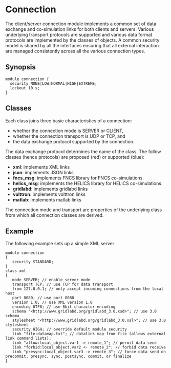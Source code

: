 # Connection

The client/server connection module implements a common set of data exchange and co-simulation links for both clients and servers. Various underlying transport protocols are supported and various data format protocols are implemented by the classes of objects. A common security model is shared by all the interfaces ensuring that all external interaction are managed consistently across all the various connection types. 

## Synopsis
    
    
    module connection {
      security NONE|LOW|NORMAL|HIGH|EXTREME;
      lockout 10 s;
    }
    
## Classes

Each class joins three basic characteristics of a connection: 

  * whether the connection mode is SERVER or CLIENT,
  * whether the connection transport is UDP or TCP, and
  * the data exchange protocol supported by the connection.

The data exchange protocol determines the name of the class. The follow classes (hence protocols) are proposed (red) or supported (blue): 

- **xml**:
    implements XML links
- **json**:
    implements JSON links
- **fncs_msg**:
    implements FNCS library for FNCS co-simulations.
- **helics_msg**:
    implements the HELICS library for HELICS co-simulations.
- **gridlabd**:
    implements gridlabd links
- **volttron**:
    implements volttron links
- **matlab**:
    implements matlab links

The connection mode and transport are properties of the underlying class from which all connection classes are derived. 

## Example

The following example sets up a simple XML server 
    
    
    module connection 
    {
       security STANDARD;
    }
    class xml 
    {
       mode SERVER; // enable server mode
       transport TCP; // use TCP for data transport
       from 127.0.0.1; // only accept incoming connections from the local host
       port 8080; // use port 8080 
       version 1.0; // use XML version 1.0
       encoding UTF8; // use 8bit character encoding
       schema "<http://www.gridlabd.org/gridlabd_3.0.xsd>"; // use 3.0 schema
       stylesheet "<http://www.gridlabd.org/gridlabd_3.0.xsl>"; // use 3.0 stylesheet
       security HIGH; // override default module security
       link "file:datamap.txt"; // datalink map from file (allows external link command lists);
       link "allow:local_object.var1 -> remote_1"; // permit data send
       link "forbid:local_object.var2 <- remote_2"; // forbid data receive
       link "presync:local_object.var3 -> remote_3"; // force data send on precommit, presync, sync, postsync, commit, or finalize
    }
  